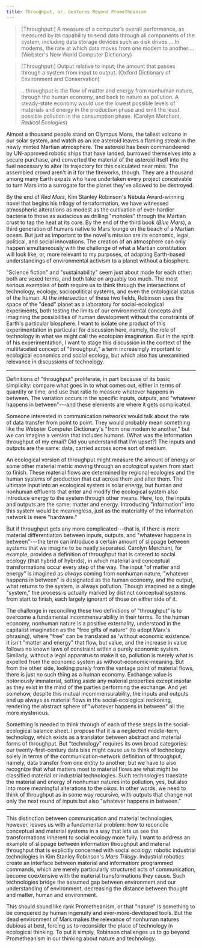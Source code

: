 ```yaml
---
title: Throughput, or, Gestures Beyond Prometheanism
---
```


> [Throughput:] A measure of a computer’s overall performance, as measured by
its capability to send data through all components of the system, including
data storage devices such as disk drives.... In modems, the rate at which data
moves from one modem to another.... (Webster's New World Computer Dictionary)

> [Throughput:] Output relative to input; the amount that passes through a
system from input to output. (Oxford Dictionary of Environment and
Conservation)

> ...throughput is the flow of matter and energy from nonhuman nature, through
the human economy, and back to nature as pollution. A steady-state economy
would use the lowest possible levels of materials and energy in the production
phase and emit the least possible pollution in the consumption phase. (Carolyn
Merchant, *Radical Ecologies*)

Almost a thousand people stand on Olympus Mons, the tallest volcano in our
solar system, and watch as an ice asteroid leaves a flaming streak in the newly
minted Martian atmosphere. The asteroid has been commandeered by UN-approved
robotic ships that have landed, burrowed themselves into a secure purchase, and
converted the material of the asteroid itself into the fuel necessary to alter
its trajectory for this calculated near miss. The assembled crowd aren't in it
for the fireworks, though. They are a thousand among many Earth expats who have
undertaken every project conceivable to turn Mars into a surrogate for the
planet they've allowed to be destroyed. 

By the end of *Red Mars*, Kim Stanley Robinson's Nebula Award-winning novel
that begins his trilogy of terraformation, we have witnessed atmospheric
alterations as modest as the cultivation of ever-hardier bacteria to those as
audacious as drilling "moholes" through the Martian crust to tap the heat at
its core. By the end of the third book (*Blue Mars*), a third generation of
humans native to Mars lounge on the beach of a Martian ocean. But just as
important to the novel's mission are its economic, legal, political, and social
innovations. The creation of an atmosphere can only happen simultaneously with
the challenge of what a Martian constitution will look like, or, more relevant
to my purposes, of adapting Earth-based understandings of environmental
activism to a planet without a biosphere. 

"Science fiction" and "sustainability" seem just about made for each other:
both are vexed terms, and both take on arguably too much. The most serious
examples of both require us to think through the intersections of technology,
ecology, sociopolitical systems, and even the ontological status of the human.
At the intersection of these two fields, Robinson uses the space of the "dead"
planet as a laboratory for social-ecological experiments, both testing the
limits of our environmental concepts and imagining the possibilities of human
development without the constraints of Earth's particular biosphere. I want to
isolate one product of this experimentation in particular for discussion here,
namely, the role of technology in what we might call the ecotopian imagination.
But in the spirit of his experimentation, I want to stage this discussion in
the context of the multifaceted concept of "throughput," a term increasingly
important to ecological economics and social ecology, but which also has
unexamined relevance in discussions of technology. 

***

Definitions of "throughput" proliferate, in part because of its basic
simplicity: compare what goes in to what comes out, either in terms of quantity
or time, and use that ratio to measure whatever happens in between. The
variation occurs in the specific inputs, outputs, and "whatever happens in
between"---and these elements are where it gets complicated. 

Someone interested in communication networks would talk about the rate of data
transfer from point to point. They would probably mean something like the
Webster Computer Dictionary's "from one modem to another," but we can imagine a
version that includes humans. (What was the information throughput of my email?
Did you understand that I'm upset?) The inputs and outputs are the same: data,
carried across some sort of medium.

An ecological version of throughput might measure the amount of energy or some
other material metric moving through an *ecological* system from start to
finish. These material flows are determined by regional ecologies and the human
systems of production that cut across them and alter them. The ultimate input
into an ecological system is solar energy, but human and nonhuman effluents
that enter and modify the ecological system also introduce energy to the system
through other means. Here, too, the inputs and outputs are the same: matter and
energy. Introducing "information" into this system would be meaningless, just
as the materiality of the information network is mere "hardware." 

But if throughput gets any more complicated---that is, if there is more
material differentiation between inputs, outputs, and "whatever happens in
between"---the term can introduce a certain amount of slippage between systems
that we imagine to be neatly separated. Carolyn Merchant, for example, provides
a definition of throughput that is catered to social ecology (that hybrid of
hybrids), in which material and conceptual transformations occur every step of
the way. The input "of matter and energy" is imagined as *always* coming from
nonhuman nature, "whatever happens in between" is designated as the human
economy, and the output, what returns to the system, is always pollution.
Though imagined as a single "system," the process is actually marked by
distinct conceptual systems from start to finish, each largely ignorant of
those on either side of it. 

The challenge in reconciling these two definitions of "throughput" is to
overcome a fundamental incommensurability in their terms. To the human economy,
nonhuman nature is a positive externality, understood in the capitalist
imagination as the "free gifts of nature" (to adopt Marx's phrasing), where
"free" can be translated as 'without economic existence.' It isn't "matter and
energy" that flow, but value, and the increase in value follows no known laws
of constraint within a purely economic system. Similarly, without a legal
apparatus to make it so, pollution is merely what is expelled from the economic
system as without-economic-meaning. But from the other side, looking purely
from the vantage point of material flows, there is just no such thing as a
human economy. Exchange value is notoriously immaterial, setting aside any
material properties except insofar as they exist in the mind of the parties
performing the exchange. And yet somehow, despite this mutual
incommensurability, the inputs and outputs end up always as material flows in
the social-ecological reckoning, rendering the abstract sphere of "whatever
happens in between" all the more mysterious.

Something is needed to think through of each of these steps in the
social-ecological balance sheet. I propose that it is a neglected middle-term,
technology, which exists as a translator between abstract and material forms of
throughput. But "technology" requires its own broad categories: our
twenty-first-century data bias might cause us to think of technology solely in
terms of the communication-network definition of throughput, namely, data
transfer from one entity to another; but we have to also recognize that what
matters most to material flows are what might be classified material or
industrial technologies. Such technologies translate the material and energy of
nonhuman natures into pollution, yes, but also into more meaningful alterations
to the *oikos*. In other words, we need to think of throughput as in some way
recursive, with outputs that change not only the next round of inputs but also
"whatever happens in between." 

***

This distinction between communication and material technologies, however,
leaves us with a fundamental problem: how to reconcile conceptual and material
systems in a way that lets us see the transformations inherent to social
ecology more fully. I want to address an example of slippage between
information throughput and material throughput that is explicitly concerned
with social ecology: robotic industrial technologies in Kim Stanley Robinson's
*Mars Trilogy*. Industrial robotics create an interface between material and
information: programmed commands, which are merely particularly structured acts
of communication, become coextensive with the  material transformations they
cause. Such technologies bridge the assumed gap between environment and our
understanding of environment, decreasing the distance between thought and
matter, human and environment. 

This should sound like rank Prometheanism, or that "nature" is something to be
conquered by human ingenuity and ever-more-developed tools. But the dead
environment of Mars makes the relevance of nonhuman natures dubious at best,
forcing us to reconsider the place of technology in ecological thinking. To put
it simply, Robinson challenges us to go beyond Prometheanism in our thinking
about nature and technology.

